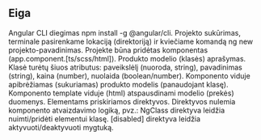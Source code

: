 ## Eiga

Angular CLI diegimas npm install -g @angular/cli.
Projekto sukūrimas, terminale pasirenkame lokaciją (direktoriją) ir kviečiame komandą ng new projekto-pavadinimas.
Projekte būna pridėtas komponentas (app.component.[ts/scss/html]).
Produkto modelio (klasės) aprašymas. Klasė turėtų šiuos atributus: paveikslėlį (nuoroda, string), pavadinimas (string), kaina (number), nuolaida (boolean/number).
Komponento viduje apibrėžiamas (sukuriamas) produkto modelis (panaudojant klasę).
Komponento template viduje (html) atspausdinami modelio (prekės) duomenys.
Elementams priskiriamos direktyvos. Direktyvos nulemia komponento atvaizdavimo logiką, pvz.: NgClass direktyva leidžia nuimti/pridėti elementui klasę. [disabled] direktyva leidžia aktyvuoti/deaktyvuoti mygtuką.
